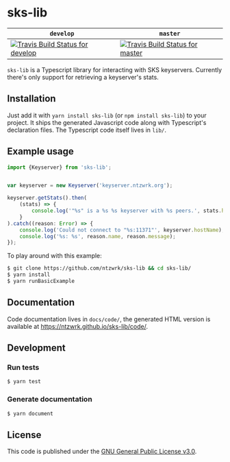 # sks-lib

| `develop` | `master` |
| --- | --- |
| [![Travis Build Status for develop](https://travis-ci.org/ntzwrk/sks-lib.svg?branch=develop)](https://travis-ci.org/ntzwrk/sks-lib) | [![Travis Build Status for master](https://travis-ci.org/ntzwrk/sks-lib.svg?branch=master)](https://travis-ci.org/ntzwrk/sks-lib) |

`sks-lib` is a Typescript library for interacting with SKS keyservers. Currently there's only support for retrieving a keyserver's stats.


## Installation

Just add it with `yarn install sks-lib` (or `npm install sks-lib`) to your project. It ships the generated Javascript code along with Typescript's declaration files. The Typescript code itself lives in `lib/`.


## Example usage

```ts
import {Keyserver} from 'sks-lib';


var keyserver = new Keyserver('keyserver.ntzwrk.org');

keyserver.getStats().then(
	(stats) => {
		console.log('"%s" is a %s %s keyserver with %s peers.', stats.hostName, stats.software, stats.version, stats.peerCount);
	}
).catch((reason: Error) => {
	console.log('Could not connect to "%s:11371"', keyserver.hostName);
	console.log('%s: %s', reason.name, reason.message);
});
```

To play around with this example:
```bash
$ git clone https://github.com/ntzwrk/sks-lib && cd sks-lib/
$ yarn install
$ yarn runBasicExample
```


## Documentation

Code documentation lives in `docs/code/`, the generated HTML version is available at https://ntzwrk.github.io/sks-lib/code/.


## Development

### Run tests
```bash
$ yarn test
```

### Generate documentation
```bash
$ yarn document
```


## License

This code is published under the [GNU General Public License v3.0](LICENSE.md).
